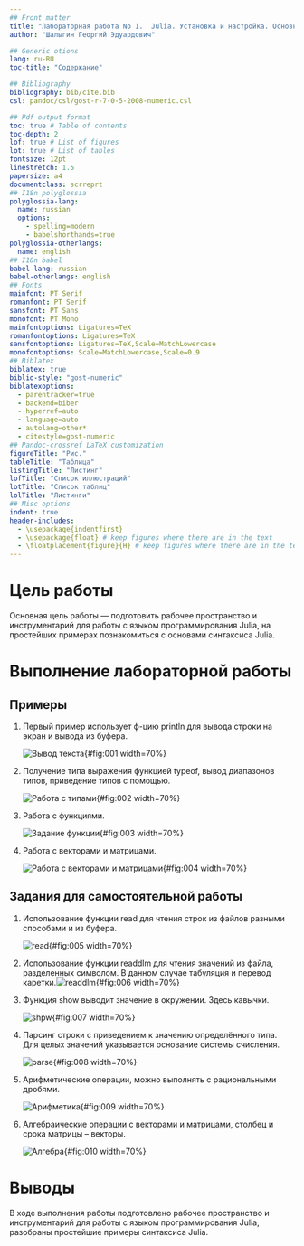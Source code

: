 ```yaml
---
## Front matter
title: "Лабораторная работа No 1.  Julia. Установка и настройка. Основные принципы."
author: "Шалыгин Георгий Эдуардович"

## Generic otions
lang: ru-RU
toc-title: "Содержание"

## Bibliography
bibliography: bib/cite.bib
csl: pandoc/csl/gost-r-7-0-5-2008-numeric.csl

## Pdf output format
toc: true # Table of contents
toc-depth: 2
lof: true # List of figures
lot: true # List of tables
fontsize: 12pt
linestretch: 1.5
papersize: a4
documentclass: scrreprt
## I18n polyglossia
polyglossia-lang:
  name: russian
  options:
	- spelling=modern
	- babelshorthands=true
polyglossia-otherlangs:
  name: english
## I18n babel
babel-lang: russian
babel-otherlangs: english
## Fonts
mainfont: PT Serif
romanfont: PT Serif
sansfont: PT Sans
monofont: PT Mono
mainfontoptions: Ligatures=TeX
romanfontoptions: Ligatures=TeX
sansfontoptions: Ligatures=TeX,Scale=MatchLowercase
monofontoptions: Scale=MatchLowercase,Scale=0.9
## Biblatex
biblatex: true
biblio-style: "gost-numeric"
biblatexoptions:
  - parentracker=true
  - backend=biber
  - hyperref=auto
  - language=auto
  - autolang=other*
  - citestyle=gost-numeric
## Pandoc-crossref LaTeX customization
figureTitle: "Рис."
tableTitle: "Таблица"
listingTitle: "Листинг"
lofTitle: "Список иллюстраций"
lotTitle: "Список таблиц"
lolTitle: "Листинги"
## Misc options
indent: true
header-includes:
  - \usepackage{indentfirst}
  - \usepackage{float} # keep figures where there are in the text
  - \floatplacement{figure}{H} # keep figures where there are in the text
---
```


# Цель работы

Основная цель работы — подготовить рабочее пространство и инструментарий для работы с языком программирования Julia, на простейших примерах познакомиться с основами синтаксиса Julia.

# Выполнение лабораторной работы

## Примеры

1. Первый пример использует ф-цию println для вывода строки на экран и вывода из буфера.

   ![Вывод текста](./image/1.png){#fig:001 width=70%}

2. Получение типа выражения функцией typeof, вывод диапазонов типов, приведение типов с помощью.

   ![Работа с типами](./image/2.png){#fig:002 width=70%}

3. Работа с функциями.

   ![Задание функции](./image/3.png){#fig:003 width=70%}

4. Работа с векторами и матрицами.

   ![Работа с векторами и матрицами](./image/4.png){#fig:004 width=70%}

   

## Задания для самостоятельной работы

1. Использование функции read для чтения строк из файлов разными способами и из буфера.

   ![read](./image/5.png){#fig:005 width=70%}

2. Использование функции readdlm для чтения значений из файла, разделенных символом. В данном случае табуляция и перевод каретки.![readdlm](./image/6.png){#fig:006 width=70%}

3. Функция show выводит значение в окружении. Здесь кавычки.

   ![shpw](./image/7.png){#fig:007 width=70%}

4. Парсинг строки с приведением к значению определённого типа. Для целых значений указывается основание системы счисления.

   ![parse](./image/8.png){#fig:008 width=70%}

5. Арифметические операции, можно выполнять с рациональными дробями.

   ![Арифметика](./image/9.png){#fig:009 width=70%}

6. Алгебраические операции с векторами и матрицами, столбец и срока матрицы – векторы.

   ![Алгебра](./image/10.png){#fig:010 width=70%}



# Выводы

В ходе выполнения работы подготовлено рабочее пространство и инструментарий для работы с языком программирования Julia, разобраны простейшие примеры синтаксиса Julia.
